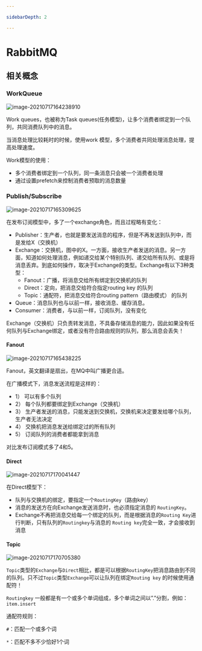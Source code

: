 ```yaml
---

sidebarDepth: 2

---
```


# RabbitMQ

## 相关概念

### WorkQueue

![image-20210717164238910](https://picture.yan-test.asia/image-20210717164238910.png)

Work queues，也被称为Task queues(任务模型)，让多个消费者绑定到一个队列，共同消费队列中的消息。

当消息处理比较耗时的时候，使用work 模型，多个消费者共同处理消息处理，提高处理速度。

Work模型的使用：

* 多个消费者绑定到一个队列，同一条消息只会被一个消费者处理
* 通过设置prefetch来控制消费者预取的消息数量

### Publish/Subscribe

![image-20210717165309625](https://picture.yan-test.asia/image-20210717165309625.png)

在发布订阅模型中，多了一个exchange角色，而且过程略有变化：

* Publisher：生产者，也就是要发送消息的程序，但是不再发送到队列中，而是发给X（交换机）
* Exchange：交换机，图中的X。一方面，接收生产者发送的消息。另一方面，知道如何处理消息，例如递交给某个特别队列、递交给所有队列、或是将消息丢弃。到底如何操作，取决于Exchange的类型。Exchange有以下3种类型：
  * Fanout：广播，将消息交给所有绑定到交换机的队列
  * Direct：定向，把消息交给符合指定routing key 的队列
  * Topic：通配符，把消息交给符合routing pattern（路由模式） 的队列
* Queue：消息队列也与以前一样，接收消息、缓存消息。
* Consumer：消费者，与以前一样，订阅队列，没有变化

Exchange（交换机）只负责转发消息，不具备存储消息的能力，因此如果没有任何队列与Exchange绑定，或者没有符合路由规则的队列，那么消息会丢失！

#### Fanout

![image-20210717165438225](https://picture.yan-test.asia/image-20210717165438225.png)

Fanout，英文翻译是扇出，在MQ中叫广播更合适。

在广播模式下，消息发送流程是这样的：

* 1）  可以有多个队列
* 2）  每个队列都要绑定到Exchange（交换机）
* 3）  生产者发送的消息，只能发送到交换机，交换机来决定要发给哪个队列，生产者无法决定
* 4）  交换机把消息发送给绑定过的所有队列
* 5）  订阅队列的消费者都能拿到消息

对比发布订阅模式多了4和5。

#### Direct

![image-20210717170041447](https://picture.yan-test.asia/image-20210717170041447.png)

在Direct模型下：

* 队列与交换机的绑定，要指定一个`RoutingKey`（路由key）
* 消息的发送方在向Exchange发送消息时，也必须指定消息的 `RoutingKey`。
* Exchange不再把消息交给每一个绑定的队列，而是根据消息的`Routing Key`进行判断，只有队列的`Routingkey`与消息的 `Routing key`完全一致，才会接收到消息

#### Topic

![image-20210717170705380](https://picture.yan-test.asia/image-20210717170705380.png)

`Topic`类型的`Exchange`与`Direct`相比，都是可以根据`RoutingKey`把消息路由到不同的队列。只不过`Topic`类型`Exchange`可以让队列在绑定`Routing key` 的时候使用通配符！

`Routingkey` 一般都是有一个或多个单词组成，多个单词之间以”.”分割，例如： `item.insert`

 通配符规则：

`#`：匹配一个或多个词

`*`：匹配不多不少恰好1个词
